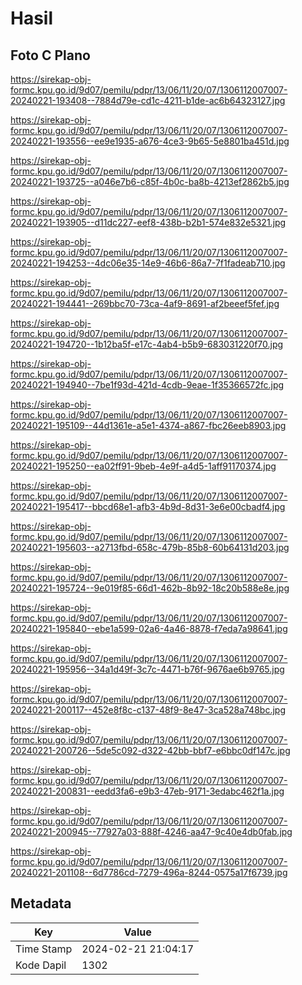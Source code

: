 # Hasil

## Foto C Plano

https://sirekap-obj-formc.kpu.go.id/9d07/pemilu/pdpr/13/06/11/20/07/1306112007007-20240221-193408--7884d79e-cd1c-4211-b1de-ac6b64323127.jpg

https://sirekap-obj-formc.kpu.go.id/9d07/pemilu/pdpr/13/06/11/20/07/1306112007007-20240221-193556--ee9e1935-a676-4ce3-9b65-5e8801ba451d.jpg

https://sirekap-obj-formc.kpu.go.id/9d07/pemilu/pdpr/13/06/11/20/07/1306112007007-20240221-193725--a046e7b6-c85f-4b0c-ba8b-4213ef2862b5.jpg

https://sirekap-obj-formc.kpu.go.id/9d07/pemilu/pdpr/13/06/11/20/07/1306112007007-20240221-193905--d11dc227-eef8-438b-b2b1-574e832e5321.jpg

https://sirekap-obj-formc.kpu.go.id/9d07/pemilu/pdpr/13/06/11/20/07/1306112007007-20240221-194253--4dc06e35-14e9-46b6-86a7-7f1fadeab710.jpg

https://sirekap-obj-formc.kpu.go.id/9d07/pemilu/pdpr/13/06/11/20/07/1306112007007-20240221-194441--269bbc70-73ca-4af9-8691-af2beeef5fef.jpg

https://sirekap-obj-formc.kpu.go.id/9d07/pemilu/pdpr/13/06/11/20/07/1306112007007-20240221-194720--1b12ba5f-e17c-4ab4-b5b9-683031220f70.jpg

https://sirekap-obj-formc.kpu.go.id/9d07/pemilu/pdpr/13/06/11/20/07/1306112007007-20240221-194940--7be1f93d-421d-4cdb-9eae-1f35366572fc.jpg

https://sirekap-obj-formc.kpu.go.id/9d07/pemilu/pdpr/13/06/11/20/07/1306112007007-20240221-195109--44d1361e-a5e1-4374-a867-fbc26eeb8903.jpg

https://sirekap-obj-formc.kpu.go.id/9d07/pemilu/pdpr/13/06/11/20/07/1306112007007-20240221-195250--ea02ff91-9beb-4e9f-a4d5-1aff91170374.jpg

https://sirekap-obj-formc.kpu.go.id/9d07/pemilu/pdpr/13/06/11/20/07/1306112007007-20240221-195417--bbcd68e1-afb3-4b9d-8d31-3e6e00cbadf4.jpg

https://sirekap-obj-formc.kpu.go.id/9d07/pemilu/pdpr/13/06/11/20/07/1306112007007-20240221-195603--a2713fbd-658c-479b-85b8-60b64131d203.jpg

https://sirekap-obj-formc.kpu.go.id/9d07/pemilu/pdpr/13/06/11/20/07/1306112007007-20240221-195724--9e019f85-66d1-462b-8b92-18c20b588e8e.jpg

https://sirekap-obj-formc.kpu.go.id/9d07/pemilu/pdpr/13/06/11/20/07/1306112007007-20240221-195840--ebe1a599-02a6-4a46-8878-f7eda7a98641.jpg

https://sirekap-obj-formc.kpu.go.id/9d07/pemilu/pdpr/13/06/11/20/07/1306112007007-20240221-195956--34a1d49f-3c7c-4471-b76f-9676ae6b9765.jpg

https://sirekap-obj-formc.kpu.go.id/9d07/pemilu/pdpr/13/06/11/20/07/1306112007007-20240221-200117--452e8f8c-c137-48f9-8e47-3ca528a748bc.jpg

https://sirekap-obj-formc.kpu.go.id/9d07/pemilu/pdpr/13/06/11/20/07/1306112007007-20240221-200726--5de5c092-d322-42bb-bbf7-e6bbc0df147c.jpg

https://sirekap-obj-formc.kpu.go.id/9d07/pemilu/pdpr/13/06/11/20/07/1306112007007-20240221-200831--eedd3fa6-e9b3-47eb-9171-3edabc462f1a.jpg

https://sirekap-obj-formc.kpu.go.id/9d07/pemilu/pdpr/13/06/11/20/07/1306112007007-20240221-200945--77927a03-888f-4246-aa47-9c40e4db0fab.jpg

https://sirekap-obj-formc.kpu.go.id/9d07/pemilu/pdpr/13/06/11/20/07/1306112007007-20240221-201108--6d7786cd-7279-496a-8244-0575a17f6739.jpg


## Metadata

| Key        | Value               |
| ---------- | ------------------- |
| Time Stamp | 2024-02-21 21:04:17 |
| Kode Dapil | 1302                |



